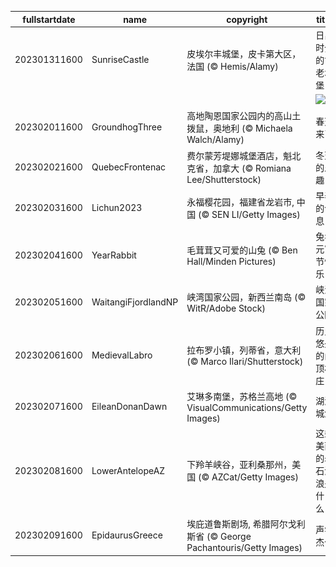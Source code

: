 |fullstartdate|name|copyright|title|image|
|--|--|--|--|--|
202301311600|SunriseCastle|皮埃尔丰城堡，皮卡第大区，法国 (© Hemis/Alamy)|日出时分的古老城堡|![](/zh-CN/2023/02/202301311600SunriseCastle.jpg)|
||||![](/zh-CN/2023/02/.jpg)|
202302011600|GroundhogThree|高地陶恩国家公园内的高山土拨鼠，奥地利 (© Michaela Walch/Alamy)|春天来了|![](/zh-CN/2023/02/202302011600GroundhogThree.jpg)|
202302021600|QuebecFrontenac|费尔蒙芳堤娜城堡酒店，魁北克省，加拿大 (© Romiana Lee/Shutterstock)|冬天的乐趣|![](/zh-CN/2023/02/202302021600QuebecFrontenac.jpg)|
202302031600|Lichun2023|永福樱花园，福建省龙岩市, 中国 (© SEN LI/Getty Images)|早春的气息|![](/zh-CN/2023/02/202302031600Lichun2023.jpg)|
202302041600|YearRabbit|毛茸茸又可爱的山兔 (© Ben Hall/Minden Pictures)|兔年元宵节快乐！|![](/zh-CN/2023/02/202302041600YearRabbit.jpg)|
202302051600|WaitangiFjordlandNP|峡湾国家公园，新西兰南岛 (© WitR/Adobe Stock)|峡湾国家公园|![](/zh-CN/2023/02/202302051600WaitangiFjordlandNP.jpg)|
202302061600|MedievalLabro|拉布罗小镇，列蒂省，意大利 (© Marco Ilari/Shutterstock)|历史悠久的山顶村庄|![](/zh-CN/2023/02/202302061600MedievalLabro.jpg)|
202302071600|EileanDonanDawn|艾琳多南堡，苏格兰高地 (© VisualCommunications/Getty Images)|湖滨城堡|![](/zh-CN/2023/02/202302071600EileanDonanDawn.jpg)|
202302081600|LowerAntelopeAZ|下羚羊峡谷，亚利桑那州，美国 (© AZCat/Getty Images)|这些美丽的岩石波浪是什么？|![](/zh-CN/2023/02/202302081600LowerAntelopeAZ.jpg)|
202302091600|EpidaurusGreece|埃庇道鲁斯剧场, 希腊阿尔戈利斯省 (© George Pachantouris/Getty Images)|声学杰作|![](/zh-CN/2023/02/202302091600EpidaurusGreece.jpg)|
